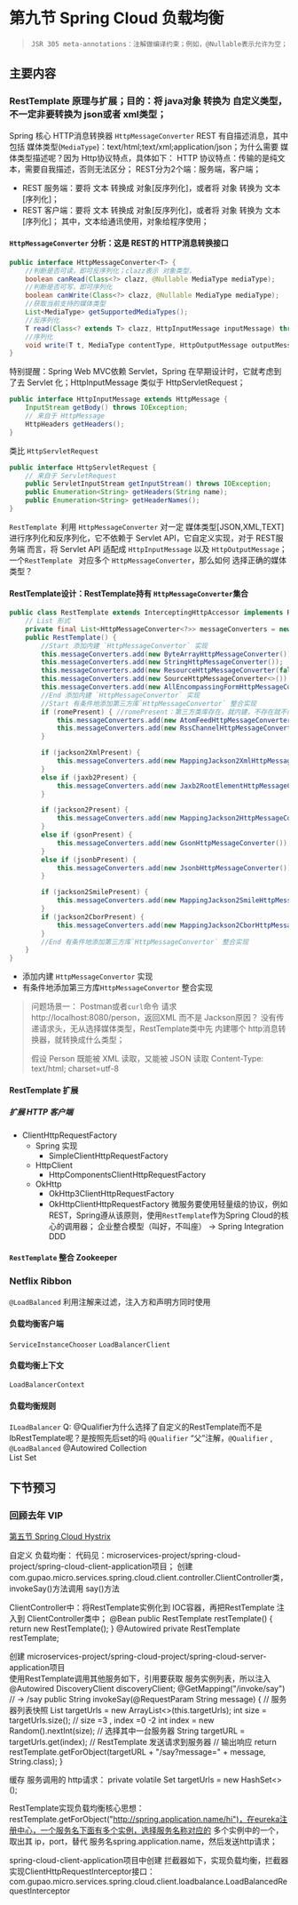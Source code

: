 # 第九节 Spring Cloud 负载均衡
> ```
> JSR 305 meta-annotations：注解做编译约束；例如，@Nullable表示允许为空；
> ```
## 主要内容
### RestTemplate 原理与扩展；目的：将 java对象 转换为 自定义类型，不一定非要转换为 json或者 xml类型；
Spring 核心 HTTP消息转换器 `HttpMessageConverter`
REST 有自描述消息，其中包括 媒体类型(`MediaType`)：text/html;text/xml;application/json；为什么需要 媒体类型描述呢？因为 Http协议特点，具体如下：
HTTP 协议特点：传输的是纯文本，需要自我描述，否则无法区分；
REST分为2个端：服务端，客户端；
* REST 服务端：要将 文本 转换成 对象[反序列化]，或者将 对象 转换为 文本[序列化]；
* REST 客户端：要将 文本 转换成 对象[反序列化]，或者将 对象 转换为 文本[序列化]；
其中，文本给通讯使用，对象给程序使用；
####  `HttpMessageConverter` 分析：这是 REST的 HTTP消息转换接口
```java
public interface HttpMessageConverter<T> {
    //判断是否可读，即可反序列化；clazz表示 对象类型，
	boolean canRead(Class<?> clazz, @Nullable MediaType mediaType);
	//判断是否可写，即可序列化
	boolean canWrite(Class<?> clazz, @Nullable MediaType mediaType);
	//获取当前支持的媒体类型
	List<MediaType> getSupportedMediaTypes();
	//反序列化
	T read(Class<? extends T> clazz, HttpInputMessage inputMessage) throws IOException, HttpMessageNotReadableException;
	//序列化
	void write(T t, MediaType contentType, HttpOutputMessage outputMessage) throws IOException, HttpMessageNotWritableException;
}
```
特别提醒：Spring Web MVC依赖 Servlet，Spring 在早期设计时，它就考虑到了去 Servlet 化；HttpInputMessage 类似于 HttpServletRequest；
```java
public interface HttpInputMessage extends HttpMessage {
	InputStream getBody() throws IOException;
	// 来自于 HttpMessage
	HttpHeaders getHeaders();
}
```
类比 `HttpServletRequest`
```java
public interface HttpServletRequest {
    // 来自于 ServletRequest
	public ServletInputStream getInputStream() throws IOException;
    public Enumeration<String> getHeaders(String name);
    public Enumeration<String> getHeaderNames();
}
```
`RestTemplate `利用 `HttpMessageConverter` 对一定 媒体类型[JSON,XML,TEXT] 进行序列化和反序列化，它不依赖于 Servlet API，它自定义实现，对于 REST服务端
而言，将 Servlet API 适配成 `HttpInputMessage` 以及 `HttpOutputMessage`；
一个`RestTemplate ` 对应多个 `HttpMessageConverter`，那么如何 选择正确的媒体类型？
#### RestTemplate设计：RestTemplate持有 `HttpMessageConverter`集合
```java
public class RestTemplate extends InterceptingHttpAccessor implements RestOperations {
    // List 形式
    private final List<HttpMessageConverter<?>> messageConverters = new ArrayList<>();
    public RestTemplate() {
        //Start 添加内建 `HttpMessageConvertor` 实现
		this.messageConverters.add(new ByteArrayHttpMessageConverter());
		this.messageConverters.add(new StringHttpMessageConverter());
		this.messageConverters.add(new ResourceHttpMessageConverter(false));
		this.messageConverters.add(new SourceHttpMessageConverter<>());
		this.messageConverters.add(new AllEncompassingFormHttpMessageConverter());
        //End 添加内建 `HttpMessageConvertor` 实现
        //Start 有条件地添加第三方库`HttpMessageConvertor` 整合实现
		if (romePresent) { //romePresent：第三方类库存在，就内建，不存在就不内建
			this.messageConverters.add(new AtomFeedHttpMessageConverter());
			this.messageConverters.add(new RssChannelHttpMessageConverter());
		}

		if (jackson2XmlPresent) {
			this.messageConverters.add(new MappingJackson2XmlHttpMessageConverter());
		}
		else if (jaxb2Present) {
			this.messageConverters.add(new Jaxb2RootElementHttpMessageConverter());
		}

		if (jackson2Present) {
			this.messageConverters.add(new MappingJackson2HttpMessageConverter());
		}
		else if (gsonPresent) {
			this.messageConverters.add(new GsonHttpMessageConverter());
		}
		else if (jsonbPresent) {
			this.messageConverters.add(new JsonbHttpMessageConverter());
		}

		if (jackson2SmilePresent) {
			this.messageConverters.add(new MappingJackson2SmileHttpMessageConverter());
		}
		if (jackson2CborPresent) {
			this.messageConverters.add(new MappingJackson2CborHttpMessageConverter());
		}
		//End 有条件地添加第三方库`HttpMessageConvertor` 整合实现
	}
}
```
* 添加内建 `HttpMessageConvertor` 实现
* 有条件地添加第三方库`HttpMessageConvertor` 整合实现
> 问题场景一： Postman或者`curl`命令 请求http://localhost:8080/person，返回XML 而不是 Jackson原因？
> 没有传递请求头，无从选择媒体类型，RestTemplate类中先 内建哪个 http消息转换器，就转换成什么类型；
>
> 假设 Person 既能被 XML 读取，又能被 JSON 读取
> Content-Type: text/html; charset=utf-8
#### RestTemplate 扩展
##### 扩展 HTTP 客户端
* ClientHttpRequestFactory
  * Spring 实现
    * SimpleClientHttpRequestFactory
  * HttpClient
    * HttpComponentsClientHttpRequestFactory
  * OkHttp
    * OkHttp3ClientHttpRequestFactory
    * OkHttpClientHttpRequestFactory
微服务要使用轻量级的协议，例如REST，Spring遵从该原则，使用`RestTemplate`作为Spring Cloud的核心的调用器；
企业整合模型（叫好，不叫座） -> Spring Integration
DDD
#### `RestTemplate` 整合 Zookeeper
### Netflix Ribbon
`@LoadBalanced` 利用注解来过滤，注入方和声明方同时使用
#### 负载均衡客户端
`ServiceInstanceChooser`
`LoadBalancerClient`
#### 负载均衡上下文
`LoadBalancerContext`
#### 负载均衡规则
`ILoadBalancer`
Q: @Qualifier为什么选择了自定义的RestTemplate而不是lbRestTemplate呢？是按照先后set的吗 
`@Qualifier` “父”注解，`@Qualifier` , `@LoadBalanced`
@Autowired
Collection<Object>  
List<Object>
Set<Object>
## 下节预习
### 回顾去年 VIP
[第五节 Spring Cloud Hystrix](http://git.gupaoedu.com/vip/xiaomage-space/tree/master/VIP%E8%AF%BE/spring-cloud/lesson-5)

自定义 负载均衡：
代码见：microservices-project/spring-cloud-project/spring-cloud-client-application项目；
创建 com.gupao.micro.services.spring.cloud.client.controller.ClientController类，invokeSay()方法调用 say()方法

ClientController中：将RestTemplate实例化到 IOC容器，再把RestTemplate 注入到 ClientController类中；
@Bean
public RestTemplate restTemplate() {
    return new RestTemplate();
}
@Autowired 
private RestTemplate restTemplate;

创建 microservices-project/spring-cloud-project/spring-cloud-server-application项目                                 
使用RestTemplate调用其他服务如下，引用要获取 服务实例列表，所以注入@Autowired DiscoveryClient discoveryClient;
@GetMapping("/invoke/say") // -> /say
    public String invokeSay(@RequestParam String message) {
        // 服务器列表快照
        List<String> targetUrls = new ArrayList<>(this.targetUrls);
        int size = targetUrls.size();
        // size =3 , index =0 -2
        int index = new Random().nextInt(size);
        // 选择其中一台服务器
        String targetURL = targetUrls.get(index);
        // RestTemplate 发送请求到服务器
        // 输出响应
        return restTemplate.getForObject(targetURL + "/say?message=" + message, String.class);
}

缓存 服务调用的 http请求：
private volatile Set<String> targetUrls = new HashSet<>();

RestTemplate实现负载均衡核心思想：
restTemplate.getForObject("http://spring.application.name/hi")，在eureka注册中心，一个服务名下面有多个实例，选择服务名称对应的 多个实例中的一个，
取出其 ip，port，替代 服务名spring.application.name，然后发送http请求；

spring-cloud-client-application项目中创建 拦截器如下，实现负载均衡，拦截器实现ClientHttpRequestInterceptor接口：
com.gupao.micro.services.spring.cloud.client.loadbalance.LoadBalancedRequestInterceptor




